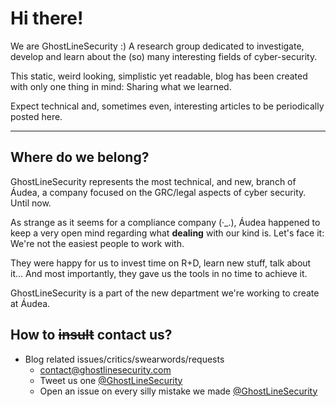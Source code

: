 # Hi there!

We are GhostLineSecurity :)
A research group dedicated to investigate, develop and learn about the (so) many interesting fields of cyber-security. 

This static, weird looking, simplistic yet readable, blog has been created with only one thing in mind: Sharing what we learned.

Expect technical and, sometimes even, interesting articles to be periodically posted here.

---

## Where do we belong?

GhostLineSecurity represents the most technical, and new, branch of Áudea, a company focused on the GRC/legal aspects of cyber security. Until now.

As strange as it seems for a compliance company (·_.), Áudea happened to keep a very open mind regarding what __dealing__ with our kind is. Let's face it: We're not the easiest people to work with.

They were happy for us to invest time on R+D, learn new stuff, talk about it... And most importantly, they gave us the tools in no time to achieve it.

GhostLineSecurity is a part of the new department we're working to create at Áudea. 


## How to ~~insult~~ contact us?

- Blog related issues/critics/swearwords/requests
	- [contact@ghostlinesecurity.com](mailto:contact@ghostlinesecurity.com)
	- Tweet us one [@GhostLineSecurity](https://twitter.com/GhostLineSecurity)
	- Open an issue on every silly mistake we made [@GhostLineSecurity](https://github.com/GhostLineSecurity)
